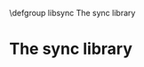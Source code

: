 \defgroup libsync The sync library

<!--
  - SPDX-FileCopyrightText: 2015 ownCloud GbH
  - SPDX-License-Identifier: GPL-2.0-or-later
-->

The sync library
================

